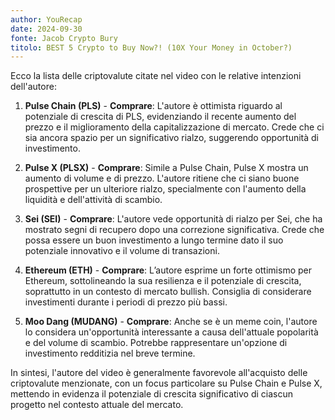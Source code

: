 ```yaml
---
author: YouRecap
date: 2024-09-30
fonte: Jacob Crypto Bury
titolo: BEST 5 Crypto to Buy Now?! (10X Your Money in October?)
---
```


Ecco la lista delle criptovalute citate nel video con le relative intenzioni dell'autore:

1. **Pulse Chain (PLS)** - **Comprare**: L'autore è ottimista riguardo al potenziale di crescita di PLS, evidenziando il recente aumento del prezzo e il miglioramento della capitalizzazione di mercato. Crede che ci sia ancora spazio per un significativo rialzo, suggerendo opportunità di investimento.

2. **Pulse X (PLSX)** - **Comprare**: Simile a Pulse Chain, Pulse X mostra un aumento di volume e di prezzo. L'autore ritiene che ci siano buone prospettive per un ulteriore rialzo, specialmente con l'aumento della liquidità e dell'attività di scambio.

3. **Sei (SEI)** - **Comprare**: L'autore vede opportunità di rialzo per Sei, che ha mostrato segni di recupero dopo una correzione significativa. Crede che possa essere un buon investimento a lungo termine dato il suo potenziale innovativo e il volume di transazioni.

4. **Ethereum (ETH)** - **Comprare**: L’autore esprime un forte ottimismo per Ethereum, sottolineando la sua resilienza e il potenziale di crescita, soprattutto in un contesto di mercato bullish. Consiglia di considerare investimenti durante i periodi di prezzo più bassi.

5. **Moo Dang (MUDANG)** - **Comprare**: Anche se è un meme coin, l'autore lo considera un'opportunità interessante a causa dell'attuale popolarità e del volume di scambio. Potrebbe rappresentare un'opzione di investimento redditizia nel breve termine.

In sintesi, l'autore del video è generalmente favorevole all'acquisto delle criptovalute menzionate, con un focus particolare su Pulse Chain e Pulse X, mettendo in evidenza il potenziale di crescita significativo di ciascun progetto nel contesto attuale del mercato.
